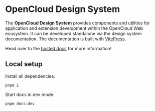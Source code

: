 # OpenCloud Design System

The **OpenCloud Design System** provides components and utilities for application and extension development within the
OpenCloud Web ecosystem. It can be developed standalone via the design system documentation. The documentation is
built with [VitePress](https://vitepress.dev/).

Head over to the [hosted docs](https://design.opencloud.eu/) for more information!

## Local setup

Install all dependencies:

```
pnpm i
```

Start docs in dev mode:

```
pnpm docs:dev
```
